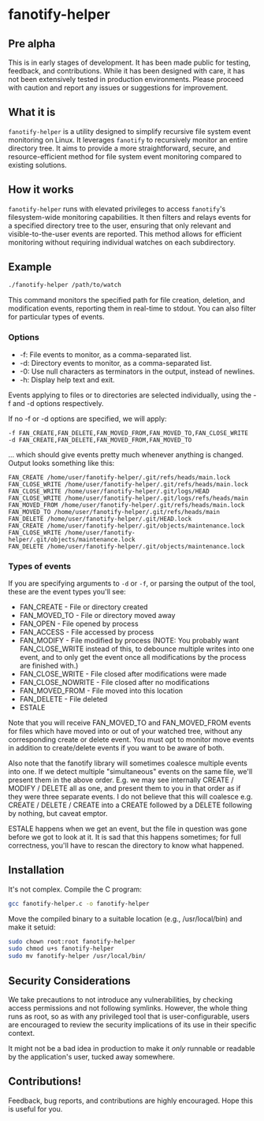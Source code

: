 # fanotify-helper

## Pre alpha

This is in early stages of development. It has been made public for testing, feedback, and contributions. While it has been designed with care, it has not been extensively tested in production environments. Please proceed with caution and report any issues or suggestions for improvement.

## What it is

`fanotify-helper` is a utility designed to simplify recursive file system event monitoring on Linux. It leverages `fanotify` to recursively monitor an entire directory tree. It aims to provide a more straightforward, secure, and resource-efficient method for file system event monitoring compared to existing solutions.

## How it works

`fanotify-helper` runs with elevated privileges to access `fanotify`'s filesystem-wide monitoring capabilities. It then filters and relays events for a specified directory tree to the user, ensuring that only relevant and visible-to-the-user events are reported. This method allows for efficient monitoring without requiring individual watches on each subdirectory.

## Example

```bash
./fanotify-helper /path/to/watch
```

This command monitors the specified path for file creation, deletion, and modification events, reporting them in real-time to stdout. You can also filter for particular types of events.

### Options

* -f: File events to monitor, as a comma-separated list.
* -d: Directory events to monitor, as a comma-separated list.
* -0: Use null characters as terminators in the output, instead of newlines.
* -h: Display help text and exit.

Events applying to files or to directories are selected individually, using the -f and -d options respectively.

If no -f or -d options are specified, we will apply:

```
-f FAN_CREATE,FAN_DELETE,FAN_MOVED_FROM,FAN_MOVED_TO,FAN_CLOSE_WRITE
-d FAN_CREATE,FAN_DELETE,FAN_MOVED_FROM,FAN_MOVED_TO
```

... which should give events pretty much whenever anything is changed. Output looks something like this:

```
FAN_CREATE /home/user/fanotify-helper/.git/refs/heads/main.lock
FAN_CLOSE_WRITE /home/user/fanotify-helper/.git/refs/heads/main.lock
FAN_CLOSE_WRITE /home/user/fanotify-helper/.git/logs/HEAD
FAN_CLOSE_WRITE /home/user/fanotify-helper/.git/logs/refs/heads/main
FAN_MOVED_FROM /home/user/fanotify-helper/.git/refs/heads/main.lock
FAN_MOVED_TO /home/user/fanotify-helper/.git/refs/heads/main
FAN_DELETE /home/user/fanotify-helper/.git/HEAD.lock
FAN_CREATE /home/user/fanotify-helper/.git/objects/maintenance.lock
FAN_CLOSE_WRITE /home/user/fanotify-helper/.git/objects/maintenance.lock
FAN_DELETE /home/user/fanotify-helper/.git/objects/maintenance.lock
```

### Types of events

If you are specifying arguments to `-d` or `-f`, or parsing the output of the tool, these are the event types you'll see:

* FAN_CREATE - File or directory created
* FAN_MOVED_TO - File or directory moved away
* FAN_OPEN - File opened by process
* FAN_ACCESS - File accessed by process
* FAN_MODIFY - File modified by process (NOTE: You probably want FAN_CLOSE_WRITE instead of this, to debounce multiple writes into one event, and to only get the event once all modifications by the process are finished with.)
* FAN_CLOSE_WRITE - File closed after modifications were made
* FAN_CLOSE_NOWRITE - File closed after no modifications
* FAN_MOVED_FROM - File moved into this location
* FAN_DELETE - File deleted
* ESTALE

Note that you will receive FAN_MOVED_TO and FAN_MOVED_FROM events for files which have moved into or out of your watched tree, without any corresponding create or delete event. You must opt to monitor move events in addition to create/delete events if you want to be aware of both.
 
Also note that the fanotify library will sometimes coalesce multiple events into one. If we detect multiple "simultaneous" events on the same file, we'll present them in the above order. E.g. we may see internally CREATE / MODIFY / DELETE all as one, and present them to you in that order as if they were three separate events. I do not believe that this will coalesce e.g. CREATE / DELETE / CREATE into a CREATE followed by a DELETE following by nothing, but caveat emptor.

ESTALE happens when we get an event, but the file in question was gone before we got to look at it. It is sad that this happens sometimes; for full correctness, you'll have to rescan the directory to know what happened.

## Installation

It's not complex. Compile the C program:

```bash
gcc fanotify-helper.c -o fanotify-helper
```

Move the compiled binary to a suitable location (e.g., /usr/local/bin) and make it setuid:

```bash
sudo chown root:root fanotify-helper
sudo chmod u+s fanotify-helper
sudo mv fanotify-helper /usr/local/bin/
```

## Security Considerations

We take precautions to not introduce any vulnerabilities, by checking access permissions and not following symlinks. However, the whole thing runs as root, so as with any privileged tool that is user-configurable, users are encouraged to review the security implications of its use in their specific context.

It might not be a bad idea in production to make it *only* runnable or readable by the application's user, tucked away somewhere.

## Contributions!

Feedback, bug reports, and contributions are highly encouraged. Hope this is useful for you.
